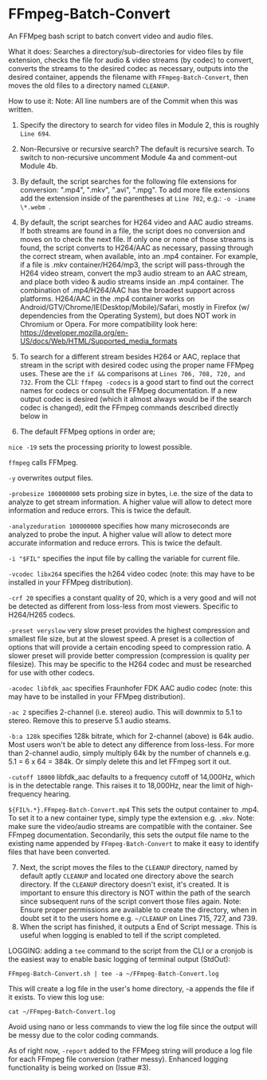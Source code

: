 # FFmpeg-Batch-Convert
An FFMpeg bash script to batch convert video and audio files.

What it does:
Searches a directory/sub-directories for video files by file extension, checks the file for  audio & video streams (by codec) to convert, converts the streams to the desired codec as necessary, outputs into the desired container, appends the filename with `FFmpeg-Batch-Convert`, then moves the old files to a directory named `CLEANUP`.

How to use it:
Note:  All line numbers are of the Commit when this was written.

1. Specify the directory to search for video files in Module 2, this is roughly `Line 694`.

2. Non-Recursive or recursive search?  The default is recursive search.  To switch to non-recursive uncomment Module 4a and comment-out Module 4b.

3. By default, the script searches for the following file extensions for conversion: ".mp4", ".mkv", ".avi", ".mpg".  To add more file extensions add the extension inside of the parentheses at `Line 702`, e.g.: `-o -iname \*.webm `.

4. By default, the script searches for H264 video and AAC audio streams.  If both streams are found in a file, the script does no conversion and moves on to check the next file.  If only one or none of those streams is found, the script converts to H264/AAC as necessary, passing through the correct stream, when available, into an .mp4 container.  For example, if a file is .mkv container/H264/mp3, the script will pass-through the H264 video stream, convert the mp3 audio stream to an AAC stream, and place both video & audio streams inside an .mp4 container.  The combination of .mp4/H264/AAC has the broadest support across platforms.  H264/AAC in the .mp4 container works on Android/GTV/Chrome/IE(Desktop/Mobile)/Safari, mostly in Firefox (w/ dependencies from the Operating System), but does NOT work in Chromium or Opera.  For more compatibility look here: https://developer.mozilla.org/en-US/docs/Web/HTML/Supported_media_formats
5. To search for a different stream besides H264 or AAC, replace that stream in the script with desired codec using the proper name FFMpeg uses.  These are the `if &&` comparisons at `Lines 706, 708, 720, and 732`.  From the CLI:  `ffmpeg -codecs` is a good start to find out the correct names for codecs or consult the FFMpeg documentation.  If a new output codec is desired (which it almost always would be if the search codec is changed), edit the FFmpeg commands described directly below in
6.  The default FFMpeg options in order are;

`nice -19`        sets the processing priority to lowest possible.

`ffmpeg`          calls FFMpeg.

`-y`              overwrites output files.

`-probesize 100000000`        sets probing size in bytes, i.e. the size of the data to analyze to get stream information. A higher value will allow to detect more information and reduce errors.  This is twice the default.

`-analyzeduration 100000000`        specifies how many microseconds are analyzed to probe the input. A higher value will allow to detect more accurate information and reduce errors.  This is twice the default.

`-i "$FIL"`        specifies the input file by calling the variable for current file.

`-vcodec libx264`        specifies the h264 video codec (note:  this may have to be installed in your FFMpeg distribution).

`-crf 20`        specifies a constant quality of 20, which is a very good and will not be detected as different from loss-less from most viewers.  Specific to H264/H265 codecs.

`-preset veryslow`        very slow preset provides the highest compression and smallest file size, but at the slowest speed.  A preset is a collection of options that will provide a certain encoding speed to compression ratio. A slower preset will provide better compression (compression is quality per filesize).  This may be specific to the H264 codec and must be researched for use with other codecs.

`-acodec libfdk_aac`        specifies Fraunhofer FDK AAC audio codec  (note:  this may have to be installed in your FFMpeg distribution).

`-ac 2`        specifies 2-channel (i.e. stereo) audio.  This will downmix to 5.1 to stereo.  Remove this to preserve 5.1 audio steams.

`-b:a 128k`        specifies 128k bitrate, which for 2-channel (above) is 64k audio.  Most users won't be able to detect any difference from loss-less.  For more than 2-channel audio, simply multiply 64k by the number of channels e.g. 5.1 = 6 x 64 = 384k.  Or simply delete this and let FFmpeg sort it out.

`-cutoff 18000`        libfdk_aac defaults to a frequency cutoff of 14,000Hz, which is in the detectable range.  This raises it to 18,000Hz, near the limit of high-frequency hearing.

`${FIL%.*}.FFmpeg-Batch-Convert.mp4`        This sets the output container to .mp4.  To set it to a new container type, simply type the extension e.g. `.mkv`.  Note:  make sure the video/audio streams are compatible with the container.  See FFmpeg documentation.  Secondarily, this sets the output file name to the existing name appended by `FFmpeg-Batch-Convert` to make it easy to identify files that have been converted.

7.  Next, the script moves the files to the `CLEANUP` directory, named by default aptly `CLEANUP` and located one directory above the search directory.  If the `CLEANUP` directory doesn't exist, it's created.  It is important to ensure this directory is NOT within the path of the search since subsequent runs of the script convert those files again.  Note:  Ensure proper permissions are available to create the directory, when in doubt set it to the users home e.g. `~/CLEANUP` on Lines 715, 727, and 739.
8.  When the script has finished, it outputs a End of Script message.  This is useful when logging is enabled to tell if the script completed.

LOGGING:  adding a `tee` command to the script from the CLI or a cronjob is the easiest way to enable basic logging of terminal output (StdOut):

`FFmpeg-Batch-Convert.sh | tee -a ~/FFmpeg-Batch-Convert.log`

This will create a log file in the user's home directory, -a appends the file if it exists. To view this log use:

`cat ~/FFmpeg-Batch-Convert.log`

Avoid using nano or less commands to view the log file since the output will be messy due to the color coding commands.

As of right now, `-report` added to the FFMpeg string will produce a log file for each FFmpeg file conversion (rather messy).  Enhanced logging functionality is being worked on (Issue #3).
